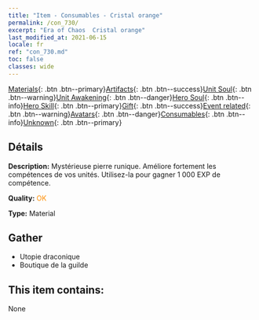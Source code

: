 ```yaml
---
title: "Item - Consumables - Cristal orange"
permalink: /con_730/
excerpt: "Era of Chaos  Cristal orange"
last_modified_at: 2021-06-15
locale: fr
ref: "con_730.md"
toc: false
classes: wide
---
```

 [Materials](/ItemsFR/){: .btn .btn--primary}[Artifacts](/ItemsFR/Artifacts/){: .btn .btn--success}[Unit Soul](/ItemsFR/UnitSoul/){: .btn .btn--warning}[Unit Awakening](/ItemsFR/UnitAwakening/){: .btn .btn--danger}[Hero Soul](/ItemsFR/HeroSoul/){: .btn .btn--info}[Hero Skill](/ItemsFR/HeroSkill/){: .btn .btn--primary}[Gift](/ItemsFR/Gift/){: .btn .btn--success}[Event related](/ItemsFR/Events/){: .btn .btn--warning}[Avatars](/ItemsFR/Avatars/){: .btn .btn--danger}[Consumables](/ItemsFR/Consumables/){: .btn .btn--info}[Unknown](/ItemsFR/Unknown/){: .btn .btn--primary}

## Détails
 **Description:** Mystérieuse pierre runique. Améliore fortement les compétences de vos unités. Utilisez-la pour gagner 1 000 EXP de compétence.

 **Quality:** <span style="color: #FF8C00">OK</span>

 **Type:** Material

## Gather

*    Utopie draconique 
*    Boutique de la guilde 

## This item contains:

  None


